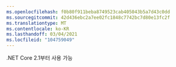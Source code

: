 ```yaml
---
ms.openlocfilehash: f0b80f911beba8749523cab405043b5a7d43c0dd
ms.sourcegitcommit: 42d436ebc2a7ee02fc1848c7742bc7d80e13fc2f
ms.translationtype: MT
ms.contentlocale: ko-KR
ms.lasthandoff: 03/04/2021
ms.locfileid: "104759049"
---
```

.NET Core 2.1부터 사용 가능
